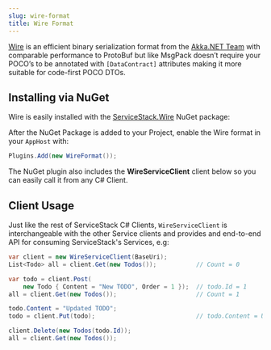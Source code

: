 ```yaml
---
slug: wire-format
title: Wire Format
---
```


[Wire](https://github.com/akkadotnet/Wire) is an efficient binary serialization format from the 
[Akka.NET Team](http://getakka.net) with comparable performance to ProtoBuf but like MsgPack doesn’t 
require your POCO’s to be annotated with `[DataContract]` attributes making it more suitable for 
code-first POCO DTOs.

## Installing via NuGet

Wire is easily installed with the [ServiceStack.Wire](https://nuget.org/packages/ServiceStack.Wire) NuGet package:

<nugetPackage package-name="ServiceStack.Wire" package-version="*"></nugetPackage>

After the NuGet Package is added to your Project, enable the Wire format in your `AppHost` with:

```cs
Plugins.Add(new WireFormat());
```

The NuGet plugin also includes the **WireServiceClient** client below so you can 
easily call it from any C# Client.

## Client Usage

Just like the rest of ServiceStack C# Clients, `WireServiceClient` is interchangeable with the other 
Service clients and provides and end-to-end API for consuming ServiceStack's Services, e.g:

```csharp
var client = new WireServiceClient(BaseUri);
List<Todo> all = client.Get(new Todos());           // Count = 0

var todo = client.Post(
    new Todo { Content = "New TODO", Order = 1 });  // todo.Id = 1
all = client.Get(new Todos());                      // Count = 1

todo.Content = "Updated TODO";
todo = client.Put(todo);                            // todo.Content = Updated TODO

client.Delete(new Todos(todo.Id));
all = client.Get(new Todos());   
```
